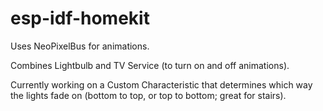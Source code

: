 # esp-idf-homekit
Uses NeoPixelBus for animations.

Combines Lightbulb and TV Service (to turn on and off animations).

Currently working on a Custom Characteristic that determines which way the lights fade on (bottom to top, or top to bottom; great for stairs).
